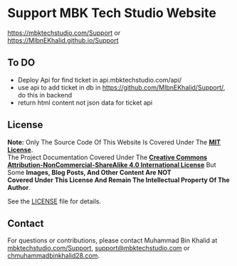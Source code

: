 # Support MBK Tech Studio Website 

https://mbktechstudio.com/Support or https://MIbnEKhalid.github.io/Support
 
## To DO

- Deploy Api for find ticket in api.mbktechstudio.com/api/
- use api to add ticket in db in https://github.com/MIbnEKhalid/Support/, do this in backend
- return html content not json data for ticket api


## License
 

**Note:** Only The Source Code Of This Website Is Covered Under The **[MIT License](https://opensource.org/license/mit)**.  
The Project Documentation Covered Under The **[Creative Commons Attribution-NonCommercial-ShareAlike 4.0 International License](https://creativecommons.org/licenses/by-nc-sa/4.0/)** But Some **Images, Blog Posts, And Other Content Are NOT  
Covered Under This License And Remain The Intellectual Property Of The Author**.

See the [LICENSE](LICENSE.md) file for details.
 
## Contact

For questions or contributions, please contact Muhammad Bin Khalid at [mbktechstudio.com/Support](https://mbktechstudio.com/Support/?Project=MIbnEKhalidWeb), [support@mbktechstudio.com](mailto:support@mbktechstudio.com) or [chmuhammadbinkhalid28.com](mailto:chmuhammadbinkhalid28.com). 